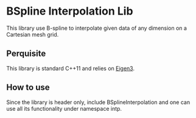 # BSpline Interpolation Lib

This library use B-spline to interpolate given data of any dimension on a Cartesian mesh grid.

## Perquisite

This library is standard C++11 and relies on [Eigen3](https://eigen.tuxfamily.org/).

## How to use

Since the library is header only, include BSplineInterpolation and one can use all its functionality under namespace intp. 
